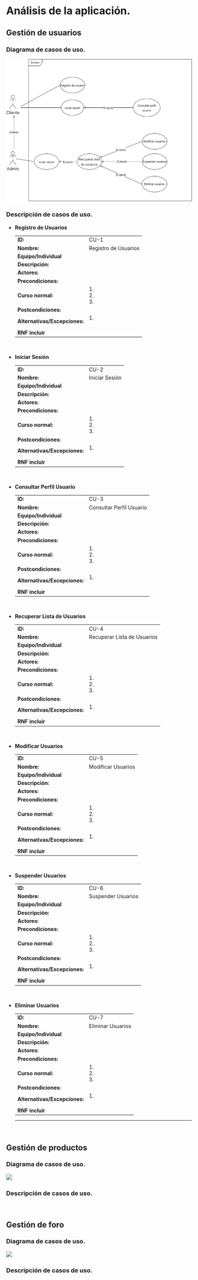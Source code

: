 # Análisis de la aplicación.

## Gestión de usuarios

### Diagrama de casos de uso.

<img src=".\resources\Gestiondeusuarios.png"/>

### Descripción de casos de uso.

- **Registro de Usuarios**

  <table style="width:100%">
      <tr>
          <td>
              <b>ID: </b>
          </td>
          <td>CU-1</td>
      </tr>
    	<tr>
          <td>
              <b>Nombre: </b>
          </td>
          <td>Registro de Usuarios</td>
     	</tr>
      <tr>
          <td>
              <b>Equipo/Individual<b>
          </td>
          <td></td>  
      </tr>
      <tr>
          <td>
              <b>Descripción:</b>
          </td>
          <td></td>
      </tr>
      <tr>
          <td>
              <b>Actores:</b>
          </td>    
          <td></td>  
      </tr>  
      <tr>  
          <td>
              <b>Precondiciones:</b>
          </td>  
          <td></td>  
      </tr>    
      <tr>  
          <td>
              <b>Curso normal:</b>
          </td>  
          <td>1.  <br>2.  <br>3.  <br>  
          </td>  
      </tr> 
      <tr>  
          <td>
              <b>Postcondiciones:</b>
          </td>  
          <td><br>  
          </td>
          </td>  
      </tr>  
      <tr>  
          <td>
              <b>Alternativas/Excepciones:</b>
          </td>  
          <td>  1.  <br><br>
          </td>
      </tr> 
      <tr>  
          <td>
              <b>RNF incluir</b>
          </td>  
          <td></td>
      </tr>
  </table>

<br>

- **Iniciar Sesión**

  <table style="width:100%">
      <tr>
          <td>
              <b>ID: </b>
          </td>
          <td>CU-2</td>
      </tr>
    	<tr>
          <td>
              <b>Nombre: </b>
          </td>
          <td>Iniciar Sesión</td>
     	</tr>
      <tr>
          <td>
              <b>Equipo/Individual<b>
          </td>
          <td></td>  
      </tr>
      <tr>
          <td>
              <b>Descripción:</b>
          </td>
          <td></td>
      </tr>
      <tr>
          <td>
              <b>Actores:</b>
          </td>    
          <td></td>  
      </tr>  
      <tr>  
          <td>
              <b>Precondiciones:</b>
          </td>  
          <td></td>  
      </tr>    
      <tr>  
          <td>
              <b>Curso normal:</b>
          </td>  
          <td>1.  <br>2.  <br>3.  <br>  
          </td>  
      </tr> 
      <tr>  
          <td>
              <b>Postcondiciones:</b>
          </td>  
          <td><br>  
          </td>
          </td>  
      </tr>  
      <tr>  
          <td>
              <b>Alternativas/Excepciones:</b>
          </td>  
          <td>  1.  <br><br>
          </td>
      </tr> 
      <tr>  
          <td>
              <b>RNF incluir</b>
          </td>  
          <td></td>
      </tr>
  </table>

  <br>

- **Consultar Perfil Usuario**

  <table style="width:100%">
      <tr>
          <td>
              <b>ID: </b>
          </td>
          <td>CU-3</td>
      </tr>
    	<tr>
          <td>
              <b>Nombre: </b>
          </td>
          <td>Consultar Perfil Usuario</td>
     	</tr>
      <tr>
          <td>
              <b>Equipo/Individual<b>
          </td>
          <td></td>  
      </tr>
      <tr>
          <td>
              <b>Descripción:</b>
          </td>
          <td></td>
      </tr>
      <tr>
          <td>
              <b>Actores:</b>
          </td>    
          <td></td>  
      </tr>  
      <tr>  
          <td>
              <b>Precondiciones:</b>
          </td>  
          <td></td>  
      </tr>    
      <tr>  
          <td>
              <b>Curso normal:</b>
          </td>  
          <td>1.  <br>2.  <br>3.  <br>  
          </td>  
      </tr> 
      <tr>  
          <td>
              <b>Postcondiciones:</b>
          </td>  
          <td><br>  
          </td>
          </td>  
      </tr>  
      <tr>  
          <td>
              <b>Alternativas/Excepciones:</b>
          </td>  
          <td>  1.  <br><br>
          </td>
      </tr> 
      <tr>  
          <td>
              <b>RNF incluir</b>
          </td>  
          <td></td>
      </tr>
  </table>

  <br>

- **Recuperar Lista de Usuarios**

  <table style="width:100%">
      <tr>
          <td>
              <b>ID: </b>
          </td>
          <td>CU-4</td>
      </tr>
    	<tr>
          <td>
              <b>Nombre: </b>
          </td>
          <td>Recuperar Lista de Usuarios</td>
     	</tr>
      <tr>
          <td>
              <b>Equipo/Individual<b>
          </td>
          <td></td>  
      </tr>
      <tr>
          <td>
              <b>Descripción:</b>
          </td>
          <td></td>
      </tr>
      <tr>
          <td>
              <b>Actores:</b>
          </td>    
          <td></td>  
      </tr>  
      <tr>  
          <td>
              <b>Precondiciones:</b>
          </td>  
          <td></td>  
      </tr>    
      <tr>  
          <td>
              <b>Curso normal:</b>
          </td>  
          <td>1.  <br>2.  <br>3.  <br>  
          </td>  
      </tr> 
      <tr>  
          <td>
              <b>Postcondiciones:</b>
          </td>  
          <td><br>  
          </td>
          </td>  
      </tr>  
      <tr>  
          <td>
              <b>Alternativas/Excepciones:</b>
          </td>  
          <td>  1.  <br><br>
          </td>
      </tr> 
      <tr>  
          <td>
              <b>RNF incluir</b>
          </td>  
          <td></td>
      </tr>
  </table>

  <br>

- **Modificar Usuarios**

  <table style="width:100%">
      <tr>
          <td>
              <b>ID: </b>
          </td>
          <td>CU-5</td>
      </tr>
    	<tr>
          <td>
              <b>Nombre: </b>
          </td>
          <td>Modificar Usuarios</td>
     	</tr>
      <tr>
          <td>
              <b>Equipo/Individual<b>
          </td>
          <td></td>  
      </tr>
      <tr>
          <td>
              <b>Descripción:</b>
          </td>
          <td></td>
      </tr>
      <tr>
          <td>
              <b>Actores:</b>
          </td>    
          <td></td>  
      </tr>  
      <tr>  
          <td>
              <b>Precondiciones:</b>
          </td>  
          <td></td>  
      </tr>    
      <tr>  
          <td>
              <b>Curso normal:</b>
          </td>  
          <td>1.  <br>2.  <br>3.  <br>  
          </td>  
      </tr> 
      <tr>  
          <td>
              <b>Postcondiciones:</b>
          </td>  
          <td><br>  
          </td>
          </td>  
      </tr>  
      <tr>  
          <td>
              <b>Alternativas/Excepciones:</b>
          </td>  
          <td>  1.  <br><br>
          </td>
      </tr> 
      <tr>  
          <td>
              <b>RNF incluir</b>
          </td>  
          <td></td>
      </tr>
  </table>

  <br>

- **Suspender Usuarios**

  <table style="width:100%">
      <tr>
          <td>
              <b>ID: </b>
          </td>
          <td>CU-6</td>
      </tr>
    	<tr>
          <td>
              <b>Nombre: </b>
          </td>
          <td>Suspender Usuarios</td>
     	</tr>
      <tr>
          <td>
              <b>Equipo/Individual<b>
          </td>
          <td></td>  
      </tr>
      <tr>
          <td>
              <b>Descripción:</b>
          </td>
          <td></td>
      </tr>
      <tr>
          <td>
              <b>Actores:</b>
          </td>    
          <td></td>  
      </tr>  
      <tr>  
          <td>
              <b>Precondiciones:</b>
          </td>  
          <td></td>  
      </tr>    
      <tr>  
          <td>
              <b>Curso normal:</b>
          </td>  
          <td>1.  <br>2.  <br>3.  <br>  
          </td>  
      </tr> 
      <tr>  
          <td>
              <b>Postcondiciones:</b>
          </td>  
          <td><br>  
          </td>
          </td>  
      </tr>  
      <tr>  
          <td>
              <b>Alternativas/Excepciones:</b>
          </td>  
          <td>  1.  <br><br>
          </td>
      </tr> 
      <tr>  
          <td>
              <b>RNF incluir</b>
          </td>  
          <td></td>
      </tr>
  </table>

  <br>

- **Eliminar Usuarios**

  <table style="width:100%">
      <tr>
          <td>
              <b>ID: </b>
          </td>
          <td>CU-7</td>
      </tr>
    	<tr>
          <td>
              <b>Nombre: </b>
          </td>
          <td>Eliminar Usuarios</td>
     	</tr>
      <tr>
          <td>
              <b>Equipo/Individual<b>
          </td>
          <td></td>  
      </tr>
      <tr>
          <td>
              <b>Descripción:</b>
          </td>
          <td></td>
      </tr>
      <tr>
          <td>
              <b>Actores:</b>
          </td>    
          <td></td>  
      </tr>  
      <tr>  
          <td>
              <b>Precondiciones:</b>
          </td>  
          <td></td>  
      </tr>    
      <tr>  
          <td>
              <b>Curso normal:</b>
          </td>  
          <td>1.  <br>2.  <br>3.  <br>  
          </td>  
      </tr> 
      <tr>  
          <td>
              <b>Postcondiciones:</b>
          </td>  
          <td><br>  
          </td>
          </td>  
      </tr>  
      <tr>  
          <td>
              <b>Alternativas/Excepciones:</b>
          </td>  
          <td>  1.  <br><br>
          </td>
      </tr> 
      <tr>  
          <td>
              <b>RNF incluir</b>
          </td>  
          <td></td>
      </tr>
  </table>

  ****

<br>

## Gestión de productos

### Diagrama de casos de uso.

<img src=".\resources\Gestióndeproductos.png" />

### Descripción de casos de uso.

<br>

## Gestión de foro

### Diagrama de casos de uso.

<img src=".\resources\Gestióndeforo.png" />

### Descripción de casos de uso.